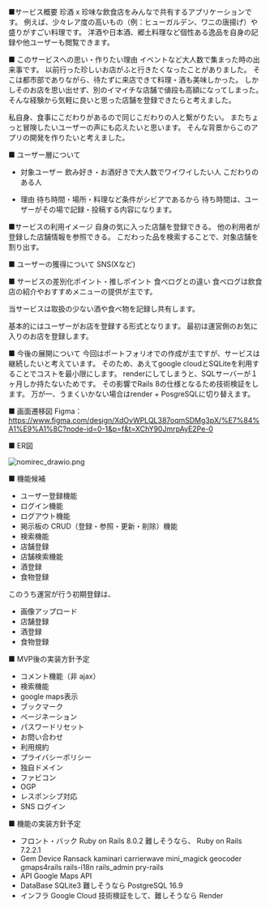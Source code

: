 ■サービス概要
珍酒 x 珍味な飲食店をみんなで共有するアプリケーションです。
例えば、少々レア度の高いもの（例：ヒューガルデン、ワニの唐揚げ）や盛りがすごい料理です。
洋酒や日本酒、郷土料理など個性ある逸品を自身の記録や他ユーザーも閲覧できます。

■ このサービスへの思い・作りたい理由
イベントなど大人数で集まった時の出来事です。
以前行った珍しいお店がふと行きたくなったことがありました。
そこは都市部でありながら、待たずに来店できて料理・酒も美味しかった。
しかしそのお店を思い出せず、別のイマイチな店舗で値段も高額になってしまった。
そんな経験から気軽に良いと思った店舗を登録できたらと考えました。

私自身、食事にこだわりがあるので同じこだわりの人と繋がりたい。
またちょっと冒険したいユーザーの声にも応えたいと思います。
そんな背景からこのアプリの開発を作りたいと考えました。

■ ユーザー層について
- 対象ユーザー
飲み好き・お酒好きで大人数でワイワイしたい人
こだわりのある人

- 理由
待ち時間・場所・料理など条件がシビアであるから
待ち時間は、ユーザーがその場で記録・投稿する内容になります。

■サービスの利用イメージ
自身の気に入った店舗を登録できる。
他の利用者が登録した店舗情報を参照できる。
こだわった品を検索することで、対象店舗を割り出す。

■ ユーザーの獲得について
SNS(Xなど)

■ サービスの差別化ポイント・推しポイント
食べログとの違い
食べログは飲食店の紹介やおすすめメニューの提供が主です。

当サービスは取扱の少ない酒や食べ物を記録し共有します。

基本的にはユーザーがお店を登録する形式となります。
最初は運営側のお気に入りのお店を登録します。

■ 今後の展開について
今回はポートフォリオでの作成が主ですが、サービスは継続したいと考えています。
そのため、あえてgoogle cloudとSQLiteを利用することでコストを最小限にします。
renderにしてしまうと、SQLサーバーが１ヶ月しか持たないためです。
その影響でRails 8の仕様となるため技術検証をします。
万が一、うまくいかない場合はrender + PosgreSQLに切り替えます。

■ 画面遷移図
Figma：https://www.figma.com/design/XdOvWPLQL387oqmSDMg3pX/%E7%84%A1%E9%A1%8C?node-id=0-1&p=f&t=XChY90JmrpAyE2Pe-0

■ ER図

![nomirec_drawio.png](https://github.com/user-attachments/assets/74dddec4-259b-4b9f-887e-352a48cb0e82)

■ 機能候補
- ユーザー登録機能
- ログイン機能
- ログアウト機能
- 掲示板の CRUD（登録・参照・更新・削除）機能
- 検索機能
- 店舗登録
- 店舗検索機能
- 酒登録
- 食物登録

このうち運営が行う初期登録は、
- 画像アップロード
- 店舗登録
- 酒登録
- 食物登録

■ MVP後の実装方針予定
- コメント機能（非 ajax）
- 検索機能
- google maps表示
- ブックマーク
- ページネーション
- パスワードリセット
- お問い合わせ
- 利用規約
- プライバシーポリシー
- 独自ドメイン
- ファビコン
- OGP
- レスポンシブ対応
- SNS ログイン

■ 機能の実装方針予定
- フロント・バック
Ruby on Rails 8.0.2
難しそうなら、
Ruby on Rails 7.2.2.1
- Gem
Device
Ransack
kaminari
carrierwave
mini_magick
geocoder
gmaps4rails
rails-i18n
rails_admin
pry-rails
- API
Google Maps API
- DataBase
SQLite3
難しそうなら
PostgreSQL 16.9
- インフラ
Google Cloud
技術検証をして、難しそうなら
Render


